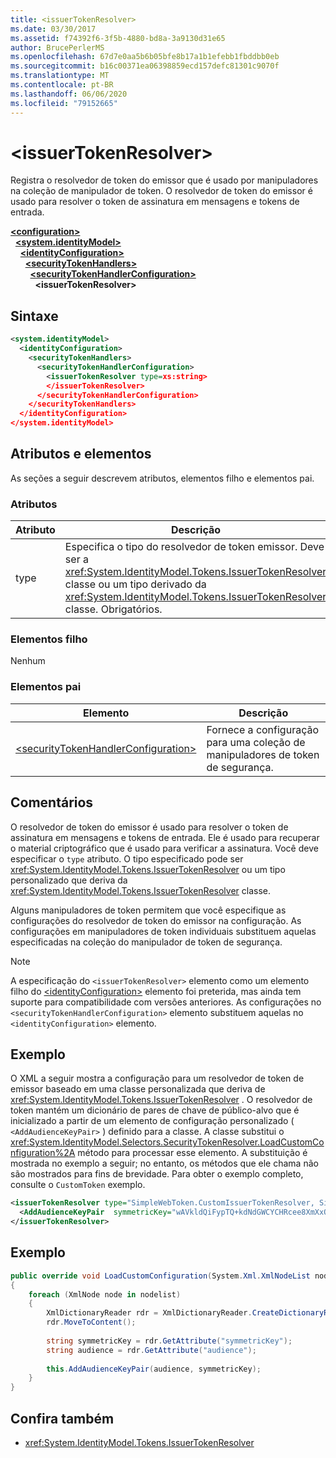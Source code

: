 ```yaml
---
title: <issuerTokenResolver>
ms.date: 03/30/2017
ms.assetid: f74392f6-3f5b-4880-bd8a-3a9130d31e65
author: BrucePerlerMS
ms.openlocfilehash: 67d7e0aa5b6b05bfe8b17a1b1efebb1fbddbb0eb
ms.sourcegitcommit: b16c00371ea06398859ecd157defc81301c9070f
ms.translationtype: MT
ms.contentlocale: pt-BR
ms.lasthandoff: 06/06/2020
ms.locfileid: "79152665"
---
```

# \<issuerTokenResolver>
Registra o resolvedor de token do emissor que é usado por manipuladores na coleção de manipulador de token. O resolvedor de token do emissor é usado para resolver o token de assinatura em mensagens e tokens de entrada.  
  
[**\<configuration>**](../configuration-element.md)\
&nbsp;&nbsp;[**\<system.identityModel>**](system-identitymodel.md)\
&nbsp;&nbsp;&nbsp;&nbsp;[**\<identityConfiguration>**](identityconfiguration.md)\
&nbsp;&nbsp;&nbsp;&nbsp;&nbsp;&nbsp;[**\<securityTokenHandlers>**](securitytokenhandlers.md)\
&nbsp;&nbsp;&nbsp;&nbsp;&nbsp;&nbsp;&nbsp;&nbsp;[**\<securityTokenHandlerConfiguration>**](securitytokenhandlerconfiguration.md)\
&nbsp;&nbsp;&nbsp;&nbsp;&nbsp;&nbsp;&nbsp;&nbsp;&nbsp;&nbsp;**\<issuerTokenResolver>**  
  
## <a name="syntax"></a>Sintaxe  
  
```xml  
<system.identityModel>  
  <identityConfiguration>  
    <securityTokenHandlers>  
      <securityTokenHandlerConfiguration>  
        <issuerTokenResolver type=xs:string>  
        </issuerTokenResolver>  
      </securityTokenHandlerConfiguration>  
    </securityTokenHandlers>  
  </identityConfiguration>  
</system.identityModel>  
```  
  
## <a name="attributes-and-elements"></a>Atributos e elementos  
 As seções a seguir descrevem atributos, elementos filho e elementos pai.  
  
### <a name="attributes"></a>Atributos  
  
|Atributo|Descrição|  
|---------------|-----------------|  
|type|Especifica o tipo do resolvedor de token emissor. Deve ser a <xref:System.IdentityModel.Tokens.IssuerTokenResolver> classe ou um tipo derivado da <xref:System.IdentityModel.Tokens.IssuerTokenResolver> classe. Obrigatórios.|  
  
### <a name="child-elements"></a>Elementos filho  
 Nenhum  
  
### <a name="parent-elements"></a>Elementos pai  
  
|Elemento|Descrição|  
|-------------|-----------------|  
|[\<securityTokenHandlerConfiguration>](securitytokenhandlerconfiguration.md)|Fornece a configuração para uma coleção de manipuladores de token de segurança.|  
  
## <a name="remarks"></a>Comentários  
 O resolvedor de token do emissor é usado para resolver o token de assinatura em mensagens e tokens de entrada. Ele é usado para recuperar o material criptográfico que é usado para verificar a assinatura. Você deve especificar o `type` atributo. O tipo especificado pode ser <xref:System.IdentityModel.Tokens.IssuerTokenResolver> ou um tipo personalizado que deriva da <xref:System.IdentityModel.Tokens.IssuerTokenResolver> classe.  
  
 Alguns manipuladores de token permitem que você especifique as configurações do resolvedor de token do emissor na configuração. As configurações em manipuladores de token individuais substituem aquelas especificadas na coleção do manipulador de token de segurança.  
  
> [!NOTE]
> A especificação do `<issuerTokenResolver>` elemento como um elemento filho do [\<identityConfiguration>](identityconfiguration.md) elemento foi preterida, mas ainda tem suporte para compatibilidade com versões anteriores. As configurações no `<securityTokenHandlerConfiguration>` elemento substituem aquelas no `<identityConfiguration>` elemento.  
  
## <a name="example"></a>Exemplo  
 O XML a seguir mostra a configuração para um resolvedor de token de emissor baseado em uma classe personalizada que deriva de <xref:System.IdentityModel.Tokens.IssuerTokenResolver> . O resolvedor de token mantém um dicionário de pares de chave de público-alvo que é inicializado a partir de um elemento de configuração personalizado ( `<AddAudienceKeyPair>` ) definido para a classe. A classe substitui o <xref:System.IdentityModel.Selectors.SecurityTokenResolver.LoadCustomConfiguration%2A> método para processar esse elemento. A substituição é mostrada no exemplo a seguir; no entanto, os métodos que ele chama não são mostrados para fins de brevidade. Para obter o exemplo completo, consulte o `CustomToken` exemplo.  
  
```xml  
<issuerTokenResolver type="SimpleWebToken.CustomIssuerTokenResolver, SimpleWebToken">  
  <AddAudienceKeyPair  symmetricKey="wAVkldQiFypTQ+kdNdGWCYCHRcee8XmXxOvgmak8vSY=" audience="http://localhost:19851/" />  
</issuerTokenResolver>  
```  
  
## <a name="example"></a>Exemplo
  
```csharp
public override void LoadCustomConfiguration(System.Xml.XmlNodeList nodelist)  
{  
    foreach (XmlNode node in nodelist)  
    {  
        XmlDictionaryReader rdr = XmlDictionaryReader.CreateDictionaryReader(new XmlTextReader(new StringReader(node.OuterXml)));  
        rdr.MoveToContent();  
  
        string symmetricKey = rdr.GetAttribute("symmetricKey");  
        string audience = rdr.GetAttribute("audience");  
  
        this.AddAudienceKeyPair(audience, symmetricKey);  
    }  
}  
```
  
## <a name="see-also"></a>Confira também

- <xref:System.IdentityModel.Tokens.IssuerTokenResolver>
